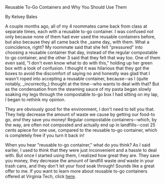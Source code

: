 Reusable To-Go Containers and Why You Should Use Them

By Kelsey Bales
<br>


<body>
 A couple months ago, all of my 4 roommates came back from class at separate times, each with a reusable to-go container.  I was confused not only because none of them had ever used the reusable containers before, but also because they all came back the _same day_ with them.  What a coincidence, right?  My roommate said that she felt "pressured" into choosing a reusable container that day, instead of the regular compostable to-go container, and the other 3 said that they felt that way too.  One of them even said, "I don't even know what to do with this," holding up her green box with a look of confusion.  I thought it was hilarious that they got the boxes to avoid the discomfort of saying no and honestly was glad that I wasn't roped into accepting a reusable container, because--as I (quite notably, _incorrectly_) thought at the time--who wants to deal with that? But as the condensation from the steaming sauce of my pasta began slowly soaking my legs through the compostable to-go box I had sitting on my lap, I began to rethink my opinion.


They are obviously good for the environment, I don't need to tell you that.  They help decrease the amount of waste we cause by getting our food-to go, _and_ they save you money!  Regular compostable containers--which, by the way, are often not composted and actually end up in landfills--cost 25 cents apiece for one use, compared to the reusable to-go container, which is completely free if you turn it back in!

When you hear "reusable to-go container," what do you think?  As I said earlier, I used to think that they were just inconvenient and a hassle to deal with.  But once I started using them, I realized how great they are.  They save you money, they decrease the amount of landfill waste *and* waste in your trash cans, and they don't let your food soak through!  Sounds like a great offer to me.  If you want to learn more about reusable to-go containers offered at Virginia Tech, click <a href="https://www.upcyclethat.com/about-upcycling/">here</a>.

